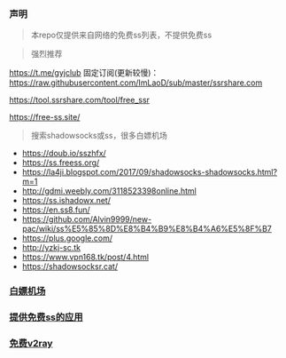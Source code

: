 ### 声明
> 本repo仅提供来自网络的免费ss列表，不提供免费ss


> 强烈推荐

https://t.me/gyjclub  固定订阅(更新较慢)：https://raw.githubusercontent.com/ImLaoD/sub/master/ssrshare.com

https://tool.ssrshare.com/tool/free_ssr

https://free-ss.site/


> 搜索shadowsocks或ss，很多白嫖机场

* https://doub.io/sszhfx/
* https://ss.freess.org/
* https://la4ji.blogspot.com/2017/09/shadowsocks-shadowsocks.html?m=1
* http://gdmi.weebly.com/3118523398online.html
* https://ss.ishadowx.net/
* https://en.ss8.fun/
* https://github.com/Alvin9999/new-pac/wiki/ss%E5%85%8D%E8%B4%B9%E8%B4%A6%E5%8F%B7
* https://plus.google.com/ 
* http://yzkj-sc.tk
* https://www.vpn168.tk/post/4.html
* https://shadowsocksr.cat/

### [白嫖机场](https://www.yahaha.us/)
### [提供免费ss的应用](https://github.com/max2max/freess/blob/master/app.md)
### [免费v2ray](https://github.com/max2max/freess/blob/master/v2ray.md)
